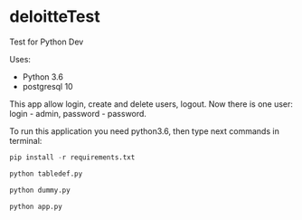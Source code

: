 # deloitteTest
Test for Python Dev

Uses:
* Python 3.6
* postgresql 10

This app allow login, create and delete users, logout.
Now there is one user: login - admin, password - password.


To run this application you need python3.6, then type next commands in terminal:
```python
pip install -r requirements.txt

python tabledef.py

python dummy.py

python app.py
```
